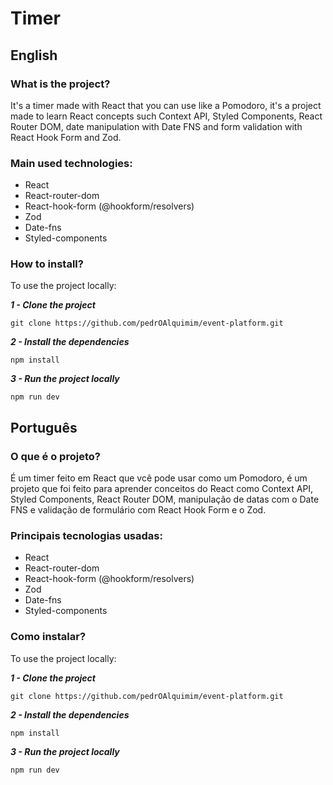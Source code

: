 # Timer

## English

### What is the project?

It's a timer made with React that you can use like a Pomodoro, it's a project made to learn React concepts such Context API, Styled Components, React Router DOM, date manipulation with Date FNS and form validation with React Hook Form and Zod.

### Main used technologies:

- React
- React-router-dom
- React-hook-form (@hookform/resolvers)
- Zod
- Date-fns
- Styled-components

### How to install?

To use the project locally:

***1 - Clone the project***

```git
git clone https://github.com/pedrOAlquimim/event-platform.git
```

***2 - Install the dependencies***

```npm
npm install
```

***3 - Run the project locally***

```npm
npm run dev
```

## Português

### O que é o projeto?

É um timer feito em React que vcê pode usar como um Pomodoro, é um projeto que foi feito para aprender conceitos do React como Context API, Styled Components, React Router DOM, manipulação de datas com o Date FNS e validação de formulário com React Hook Form e o Zod.

### Principais tecnologias usadas:

- React
- React-router-dom
- React-hook-form (@hookform/resolvers)
- Zod
- Date-fns
- Styled-components

### Como instalar?

To use the project locally:

***1 - Clone the project***

```git
git clone https://github.com/pedrOAlquimim/event-platform.git
```

***2 - Install the dependencies***

```npm
npm install
```

***3 - Run the project locally***

```npm
npm run dev
```